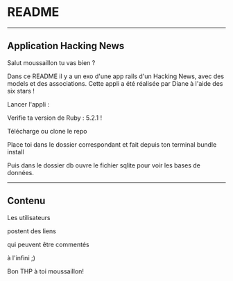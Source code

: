 # README

--------------------------------------------------------------------------------------
Application Hacking News
--------------------------------------------------------------------------------------

Salut moussaillon tu vas bien ? 

Dans ce README il y a un exo d'une app rails d'un Hacking News, avec des models et des associations. Cette appli a été réalisée par Diane à l'aide des six stars !

Lancer l'appli : 

Verifie ta version de Ruby : 5.2.1 !

Télécharge ou clone le repo

Place toi dans le dossier correspondant et fait depuis ton terminal bundle install

Puis dans le dossier db ouvre le fichier sqlite pour voir les bases de données.

----------------------------------------------------------------------------------------
Contenu
----------------------------------------------------------------------------------------


Les utilisateurs

postent des liens

qui peuvent être commentés

à l'infini ;)

Bon THP à toi moussaillon!

